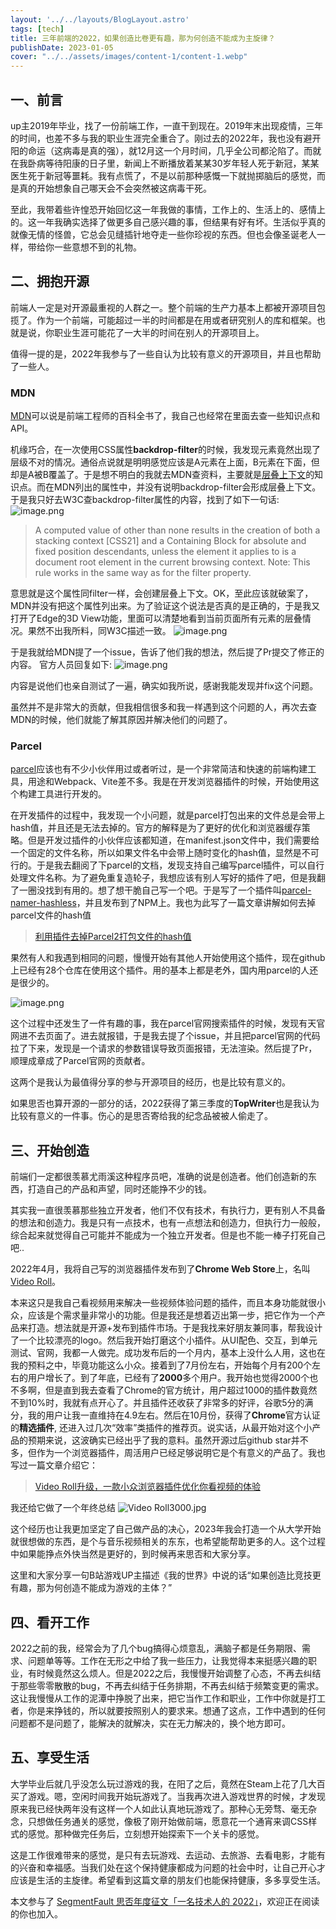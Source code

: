 ```yaml
---
layout: '../../layouts/BlogLayout.astro'
tags: [tech]
title: 三年前端的2022，如果创造比卷更有趣，那为何创造不能成为主旋律？
publishDate: 2023-01-05
cover: "../../assets/images/content-1/content-1.webp"
---
```

## 一、前言
up主2019年毕业，找了一份前端工作，一直干到现在。2019年末出现疫情，三年的时间，也差不多与我的职业生涯完全重合了。刚过去的2022年，我也没有避开阳的命运（这病毒是真的强），就12月这一个月时间，几乎全公司都沦陷了。而就在我卧病等待阳康的日子里，新闻上不断播放着某某30岁年轻人死于新冠，某某医生死于新冠等噩耗。我有点慌了，不是以前那种感慨一下就抛掷脑后的感觉，而是真的开始想象自己哪天会不会突然被这病毒干死。

至此，我带着些许惶恐开始回忆这一年我做的事情，工作上的、生活上的、感情上的。这一年我确实选择了做更多自己感兴趣的事，但结果有好有坏。生活似乎真的就像无情的怪兽，它总会见缝插针地夺走一些你珍视的东西。但也会像圣诞老人一样，带给你一些意想不到的礼物。

## 二、拥抱开源
前端人一定是对开源最重视的人群之一。整个前端的生产力基本上都被开源项目包揽了。作为一个前端，可能超过一半的时间都是在用或者研究别人的库和框架。也就是说，你职业生涯可能花了一大半的时间在别人的开源项目上。

值得一提的是，2022年我参与了一些自认为比较有意义的开源项目，并且也帮助了一些人。

### MDN

[MDN](https://developer.mozilla.org/zh-CN/docs/Web/Guide)可以说是前端工程师的百科全书了，我自己也经常在里面去查一些知识点和API。

机缘巧合，在一次使用CSS属性**backdrop-filter**的时候，我发现元素竟然出现了层级不对的情况。通俗点说就是明明感觉应该是A元素在上面，B元素在下面，但却是A被B覆盖了。于是想不明白的我就去MDN查资料，主要就是[层叠上下文](https://developer.mozilla.org/zh-CN/docs/Web/CSS/CSS_Positioning/Understanding_z_index/The_stacking_context)的知识点。而在MDN列出的属性中，并没有说明backdrop-filter会形成层叠上下文。于是我只好去W3C查backdrop-filter属性的内容，找到了如下一句话:
![image.png](../../assets/images/content-1/content-1-1.webp)

> A computed value of other than none results in the creation of both a stacking context [CSS21] and a Containing Block for absolute and fixed position descendants, unless the element it applies to is a document root element in the current browsing context.
Note: This rule works in the same way as for the filter property.

意思就是这个属性同filter一样，会创建层叠上下文。OK，至此应该就破案了，MDN并没有把这个属性列出来。为了验证这个说法是否真的是正确的，于是我又打开了Edge的3D View功能，里面可以清楚地看到当前页面所有元素的层叠情况。果然不出我所料，同W3C描述一致。
![image.png](../../assets/images/content-1/content-1-2.webp)

于是我就给MDN提了一个issue，告诉了他们我的想法，然后提了Pr提交了修正的内容。
官方人员回复如下:
![image.png](../../assets/images/content-1/content-1-3.webp)

内容是说他们也亲自测试了一遍，确实如我所说，感谢我能发现并fix这个问题。

虽然并不是非常大的贡献，但我相信很多和我一样遇到这个问题的人，再次去查MDN的时候，他们就能了解其原因并解决他们的问题了。

### Parcel
[parcel](https://parceljs.org/)应该也有不少小伙伴用过或者听过，是一个非常简洁和快速的前端构建工具，用途和Webpack、Vite差不多。我是在开发浏览器插件的时候，开始使用这个构建工具进行开发的。

在开发插件的过程中，我发现一个小问题，就是parcel打包出来的文件总是会带上hash值，并且还是无法去掉的。官方的解释是为了更好的优化和浏览器缓存策略。但是开发过插件的小伙伴应该都知道，在manifest.json文件中，我们需要给一个固定的文件名称，所以如果文件名中会带上随时变化的hash值，显然是不可行的。于是我去翻阅了下parcel的文档，发现支持自己编写parcel插件，可以自行处理文件名称。为了避免重复造轮子，我想应该有别人写好的插件了吧，但是我翻了一圈没找到有用的。想了想干脆自己写一个吧。于是写了一个插件叫[parcel-namer-hashless](https://github.com/gxy5202/parcel-namer-hashless)，并且发布到了NPM上。我也为此写了一篇文章讲解如何去掉parcel文件的hash值
> [利用插件去掉Parcel2打包文件的hash值](https://segmentfault.com/a/1190000041346201)

果然有人和我遇到相同的问题，慢慢开始有其他人开始使用这个插件，现在github上已经有28个仓库在使用这个插件。用的基本上都是老外，国内用parcel的人还是很少的。

![image.png](../../assets/images/content-1/content-1-4.webp)

这个过程中还发生了一件有趣的事，我在parcel官网搜索插件的时候，发现有天官网进不去页面了。进去就报错，于是我去提了个issue，并且把parcel官网的代码拉了下来，发现是一个请求的参数错误导致页面报错，无法渲染。然后提了Pr，顺理成章成了Parcel官网的贡献者。

这两个是我认为最值得分享的参与开源项目的经历，也是比较有意义的。

如果思否也算开源的一部分的话，2022获得了第三季度的**TopWriter**也是我认为比较有意义的一件事。伤心的是思否寄给我的纪念品被被人偷走了。


## 三、开始创造
前端们一定都很羡慕尤雨溪这种程序员吧，准确的说是创造者。他们创造新的东西，打造自己的产品和声望，同时还能挣不少的钱。

其实我一直很羡慕那些独立开发者，他们不仅有技术，有执行力，更有别人不具备的想法和创造力。我是只有一点技术，也有一点想法和创造力，但执行力一般般，综合起来就觉得自己可能并不能成为一个独立开发者。但是也不能一棒子打死自己吧..

2022年4月，我将自己写的浏览器插件发布到了**Chrome Web Store**上，名叫[Video Roll](https://gomi.site/VideoRoll)。

本来这只是我自己看视频用来解决一些视频体验问题的插件，而且本身功能就很小众，应该是个需求量非常小的功能。但是我还是想着迈出第一步，把它作为一个产品来打造。想法就是开源+发布到插件市场。于是我找来好朋友兼同事，帮我设计了一个比较漂亮的logo。然后我开始打磨这个小插件。从UI配色、交互，到单元测试、官网，我都一人做完。成功发布后的一个月内，基本上没什么人用，这也在我的预料之中，毕竟功能这么小众。接着到了7月份左右，开始每个月有200个左右的用户增长了。到了年底，已经有了**2000**多个用户。我开始也觉得2000个也不多啊，但是直到我去查看了Chrome的官方统计，用户超过1000的插件数竟然不到10%时，我就有点开心了。并且插件还收获了非常多的好评，谷歌5分的满分，我的用户让我一直维持在4.9左右。然后在10月份，获得了**Chrome**官方认证的**精选插件**, 还进入过几次“效率”类插件的推荐页。说实话，从最开始对这个小产品的预期来说，这波确实已经出乎了我的意料。虽然开源过后github star并不多，但作为一个浏览器插件，周活用户已经足够说明它是个有意义的产品了。我也写过一篇文章介绍它：
> [Video Roll升级，一款小众浏览器插件优化你看视频的体验](https://segmentfault.com/a/1190000042571364)

我还给它做了一个年终总结
![Video Roll3000.jpg](../../assets/images/content-1/content-1-5.webp)

这个经历也让我更加坚定了自己做产品的决心，2023年我会打造一个从大学开始就很想做的东西，是个与音乐视频相关的东东，也希望能帮助更多的人。这个过程中如果能挣点外快当然是更好的，到时候再来思否和大家分享。

这里和大家分享一句B站游戏UP主描述《我的世界》中说的话“如果创造比竞技更有趣，那为何创造不能成为游戏的主体？”

## 四、看开工作
2022之前的我，经常会为了几个bug搞得心烦意乱，满脑子都是任务期限、需求、问题单等等。工作在无形之中给了我一些压力，让我觉得本来挺感兴趣的职业，有时候竟然这么烦人。但是2022之后，我慢慢开始调整了心态，不再去纠结于那些零零散散的bug，不再去纠结于任务排期，不再去纠结于频繁变更的需求。这让我慢慢从工作的泥潭中挣脱了出来，把它当作工作和职业，工作中你就是打工者，你是来挣钱的，所以就要按照别人的要求来。想通了这点，工作中遇到的任何问题都不是问题了，能解决的就解决，实在无力解决的，换个地方即可。

## 五、享受生活
大学毕业后就几乎没怎么玩过游戏的我，在阳了之后，竟然在Steam上花了几大百买了游戏。嗯，空闲时间我开始玩游戏了。当我再次进入游戏世界的时候，才发现原来我已经快两年没有这样一个人如此认真地玩游戏了。那种心无旁骛、毫无杂念，只想做任务通关的感觉，像极了刚开始做前端，愿意花一个通宵来调CSS样式的感觉。那种做完任务后，立刻想开始探索下一个关卡的感觉。

这是工作很难带来的感觉，是只有去玩游戏、去运动、去旅游、去看电影，才能有的兴奋和幸福感。当我们处在这个保持健康都成为问题的社会中时，让自己开心才应该是生活的主旋律。希望看到这篇文章的朋友们也能保持健康，多多享受生活。

本文参与了 [SegmentFault 思否年度征文「一名技术人的 2022」](https://segmentfault.com/a/1190000042923114)，欢迎正在阅读的你也加入。